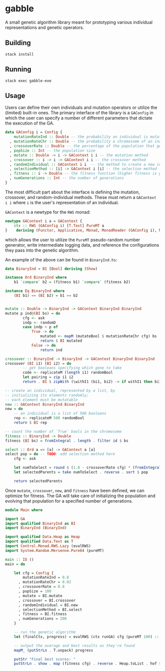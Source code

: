 # gabble

A small genetic algorithm library meant for prototyping various individual representations and genetic operators.


## Building
`stack install`

## Running
`stack exec gabble-exe`

## Usage

Users can define their own individuals and mutation operators or utilize the (limited) built-in ones. The primary interface of the library is a `GAConfig` in which the user can specify a number of different parameters that dictate the execution of the GA.

```haskell
data GAConfig i = Config {
    mutationRateInd :: Double -- the probability an individual is mutated
  , mutationRateChr :: Double -- the probability a chromosome of an individual is mutated
  , crossoverRate :: Double -- the percentage of the population that gets replaced through recombination
  , popSize :: Int -- the population size
  , mutate :: Double -> i -> GAContext i i -- the mutation method
  , crossover :: i -> i -> GAContext i i -- the crossover method
  , randomIndividual :: GAContext i i  -- the method to create a new individual
  , selectionMethod :: [i] -> GAContext i [i] -- the selection method
  , fitness :: i -> Double -- the fitness function (higher fitness is preferred)
  , numGenerations :: Int -- the number of generations
}
```

The most difficult part about the interface is defining the mutation, crossover, and random-individual methods. These must return a `GAContext i i` where `i` is the user's representation of an individual.

`GAContext` is a newtype for the `RWS` monad:

```haskell
newtype GAContext i a = GAContext {
    ctx :: RWS (GAConfig i) [T.Text] PureMT a
}    deriving (Functor, Applicative, Monad, MonadReader (GAConfig i), MonadWriter [T.Text])
```

which allows the user to utilize the `PureMT` pseudo-random number generator, write intermediate logging data, and reference the configurations they pass into the genetic algorithm.

An example of the above can be found in `BinaryInd.hs`:

```haskell
data BinaryInd = BI [Bool] deriving (Show)

instance Ord BinaryInd where
    b1 `compare` b2 = (fitness b1) `compare` (fitness b2)

instance Eq BinaryInd where
    (BI b1) == (BI b2) = b1 == b2


mutate :: Double -> BinaryInd -> GAContext BinaryInd BinaryInd
mutate p ind@(BI bs) = do
        cfg <- ask
        indp <- randomD
        case indp < p of
            True -> do
                mutated <- mapM (mutateBool $ mutationRateChr cfg) bs
                return $ BI mutated
            False -> do
                return ind

crossover :: BinaryInd -> BinaryInd -> GAContext BinaryInd BinaryInd
crossover (BI i1) (BI i2) = do
        -- get booleans specifying which gene to take
        code <- replicateM (length i1) randomBool
        let pairing = zip i1 i2
        return . BI $ zipWith (\withI1 (bi1, bi2) -> if withI1 then bi1 else bi2) code pairing

-- create an individual, represented by a list, by
-- initializing its elements randomly;
-- each element must be mutatable
new :: GAContext BinaryInd BinaryInd
new = do
    -- an individual is a list of 500 booleans
    rep <- replicateM 500 randomBool
    return $ BI rep

-- count the number of `True` bools in the chromosome
fitness :: BinaryInd -> Double
fitness (BI bs) = fromIntegral . length . filter id $ bs

select :: Ord a => [a] -> GAContext a [a]
select pop = do -- TODO: add selection method here
    cfg <- ask

    let numToSelect = round $ (1.0 - crossoverRate cfg) * (fromIntegral $ popSize cfg)
    let selectedParents = take numToSelect . reverse . sort $ pop

    return selectedParents
```

Once `mutate`, `crossover`, `new`, and `fitness` have been defined, we can optimize for fitness. The GA will take care of initializing the population and evolving that population for a specified number of generations.

```haskell
module Main where

import GA
import qualified BinaryInd as BI
import BinaryInd (BinaryInd)

import qualified Data.Heap as Heap
import qualified Data.Text as T
import Control.Monad.RWS.Lazy (evalRWS)
import System.Random.Mersenne.Pure64 (pureMT)

main :: IO ()
main = do

    let cfg = Config {
        mutationRateInd = 0.8
      , mutationRateChr = 0.02
      , crossoverRate = 0.8
      , popSize = 100
      , mutate = BI.mutate
      , crossover = BI.crossover
      , randomIndividual = BI.new
      , selectionMethod = BI.select
      , fitness = BI.fitness
      , numGenerations = 200
    }

    -- run the genetic algorithm
    let (finalCtx, progress) = evalRWS (ctx runGA) cfg (pureMT 100) :: (GASnapshot BinaryInd, [T.Text])

    -- output the average and best results as they're found
    mapM_ (putStrLn . T.unpack) progress

    putStr "Final best scores: "
    putStrLn . show . map (fitness cfg) . reverse . Heap.toList . hof $ finalCtx
```